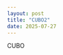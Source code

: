 ```yaml
---
layout: post
title: "CUBO2"
date: 2025-07-27
---
```

CUBO

<div id="my-thing"></div>

<script>
const options = {
  controls: {
    // Orbit controls, i.e. Euler angles, with gimbal lock
    klass: THREE.OrbitControls
  },
};
const root = MathBox.mathBox(options);

const element = document.querySelector("#my-thing");

const options = {
  element: element,
  controls: {
    klass: THREE.OrbitControls
  },
};
const root = MathBox.mathBox(options);

const view = root
  .cartesian({
    range: [
      [-2, 2],
      [-1, 1],
      [-1, 1],
    ],
    scale: [2, 1, 1],
  })
  .axis({
    axis: 1,
  })
  .axis({
    axis: 2,
  });
</script>
